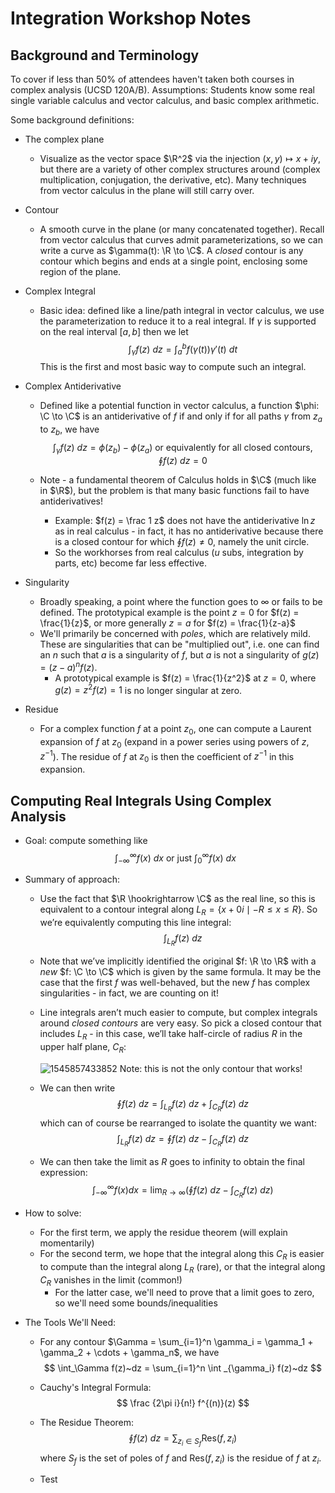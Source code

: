# Integration Workshop Notes



## Background and Terminology

To cover if less than 50% of attendees haven't taken both courses in complex analysis (UCSD 120A/B). Assumptions: Students know some real single variable calculus and vector calculus, and basic complex arithmetic.

Some background definitions:

- The complex plane

  - Visualize as the vector space $\R^2$ via the injection $(x,y) \mapsto x + iy$, but there are a variety of other complex structures around (complex multiplication, conjugation, the derivative, etc). Many techniques from vector calculus in the plane will still carry over.

- Contour

  - A smooth curve in the plane (or many concatenated together). Recall from vector calculus that curves admit parameterizations, so we can write a curve as $\gamma(t): \R \to \C$. A *closed* contour is any contour which begins and ends at a single point, enclosing some region of the plane.

- Complex Integral

  - Basic idea: defined like a line/path integral in vector calculus, we use the parameterization to reduce it to a real integral. If $\gamma$ is supported on the real interval $[a, b]$ then we let
    $$
    \int_\gamma f(z)~dz = \int_a^b f(\gamma(t)) \gamma'(t) ~dt
    $$
    This is the first and most basic way to compute such an integral. 

- Complex Antiderivative

  - Defined like a potential function in vector calculus, a function $\phi: \C \to \C$ is an antiderivative of $f$ if and only if for all paths $\gamma$ from $z_a$ to $z_b$, we have
    $$
    \int_\gamma f(z) ~dz = \phi(z_b) - \phi(z_a) \text{ or equivalently for all closed contours, } \oint f(z) ~dz = 0
    $$
    

  - Note - a fundamental theorem of Calculus holds in $\C$ (much like in $\R$), but the problem is that many basic functions fail to have antiderivatives!

    - Example: $f(z) = \frac 1 z$ does not have the antiderivative $\ln z$ as in real calculus - in fact, it has no antiderivative because there is a closed contour for which $\oint f(z) \neq 0$, namely the unit circle.
    - So the workhorses from real calculus ($u$ subs, integration by parts, etc) become far less effective.

- Singularity

  - Broadly speaking, a point where the function goes to $\infty$ or fails to be defined. The prototypical example is the point $z=0$ for $f(z) = \frac{1}{z}$, or more generally $z=a$ for $f(z) = \frac{1}{z-a}$
  - We'll primarily be concerned with *poles*, which are relatively mild. These are singularities that can be "multiplied out", i.e. one can find an $n$ such that $a$ is a singularity of $f$, but $a$ is not a singularity of $g(z) = (z-a)^n f(z)$. 
    - A prototypical example is $f(z) = \frac{1}{z^2}$ at $z=0$, where $g(z) = z^2 f(z) = 1$ is no longer singular at zero.

- Residue

  - For a complex function $f$ at a point $z_0$, one can compute a Laurent expansion of $f$ at $z_0$ (expand in a power series using powers of $z, z^{-1}$). The residue of $f$ at $z_0$ is then the coefficient of $z^{-1}$ in this expansion.

## Computing Real Integrals Using Complex Analysis

- Goal: compute something like
  $$
  \int_{-\infty}^\infty f(x)~dx \text{ or just } \int_0^\infty f(x) ~dx
  $$

- Summary of approach:

  - Use the fact that $\R \hookrightarrow \C$ as the real line, so this is equivalent to a contour integral along $L_R = \{ x + 0i \mid -R \leq x \leq R\}$. So we’re equivalently computing this line integral: 
    $$
    \int_{L_R} f(z) ~dz
    $$

  - Note that we’ve implicitly identified the original $f: \R \to \R$ with a *new* $f: \C \to \C$ which is given by the same formula. It may be the case that the first $f$ was well-behaved, but the new $f$ has complex singularities - in fact, we are counting on it!

  - Line integrals aren’t much easier to compute, but complex integrals around *closed contours* are very easy. So pick a closed contour that includes $L_R$ - in this case, we’ll take half-circle of radius $R$ in the upper half plane, $C_R$:

    ![1545857433852](/home/zack/SparkleShare/github.com/Notes/assets/circular_contour.png)
    Note: this is not the only contour that works! 

  - We can then write
    $$
    \oint f(z) ~dz = \int_{L_R} f(z)~dz + \int_{C_R}f(z)~dz
    $$
    which can of course be rearranged to isolate the quantity we want:
    $$
    \int_{L_R} f(z)~dz = \oint f(z) ~dz - \int_{C_R}f(z)~dz
    $$

  - We can then take the limit as $R$ goes to infinity to obtain the final expression:
    $$
    \int_{-\infty}^\infty f(x) dx = \lim_{R \to \infty} \left( \oint f(z) ~dz - \int_{C_R}f(z)~dz \right)
    $$

- How to solve:

  - For the first term, we apply the residue theorem (will explain momentarily)
  - For the second term, we hope that the integral along this $C_R$ is easier to compute than the integral along $L_R$ (rare), or that the integral along $C_R$ vanishes in the limit (common!)
    - For the latter case, we'll need to prove that a limit goes to zero, so we'll need some bounds/inequalities

- The Tools We'll Need:

  - For any contour $\Gamma = \sum_{i=1}^n \gamma_i = \gamma_1 + \gamma_2 + \cdots + \gamma_n$, we have
    $$
    \int_\Gamma f(z)~dz = \sum_{i=1}^n \int _{\gamma_i} f(z)~dz
    $$

  - Cauchy's Integral Formula:
    $$
    \frac {2\pi i}{n!} f^{(n)}(z)
    $$
    

  - The Residue Theorem:
  $$
  \oint f(z) ~dz = \sum_{z_i \in S_f} \mathrm{Res}(f, z_i)
  $$
    where $S_f$ is the set of poles of $f$ and $\mathrm{Res}(f, z_i)$ is the residue of $f$ at $z_i$.
  - Test

